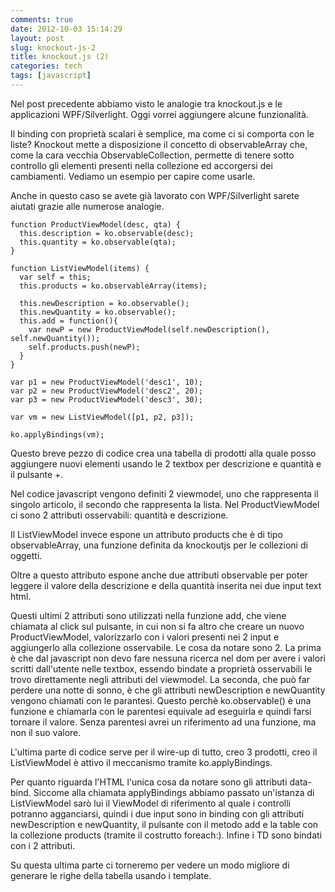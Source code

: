 ```yaml
---
comments: true
date: 2012-10-03 15:14:29
layout: post
slug: knockout-js-2
title: knockout.js (2)
categories: tech
tags: [javascript]
---
```


Nel post precedente abbiamo visto le analogie tra knockout.js e le applicazioni WPF/Silverlight. Oggi vorrei aggiungere alcune funzionalità.

Il binding con proprietà scalari è semplice, ma come ci si comporta con le liste?
Knockout mette a disposizione il concetto di observableArray che, come la cara vecchia ObservableCollection, permette di tenere sotto controllo gli elementi presenti nella collezione ed accorgersi  dei cambiamenti.
Vediamo un esempio per capire come usarle.


Anche in questo caso se avete già lavorato con WPF/Silverlight sarete aiutati grazie alle numerose analogie.

    function ProductViewModel(desc, qta) {
      this.description = ko.observable(desc);
      this.quantity = ko.observable(qta);
    }

    function ListViewModel(items) {
      var self = this;
      this.products = ko.observableArray(items);

      this.newDescription = ko.observable();
      this.newQuantity = ko.observable();
      this.add = function(){
        var newP = new ProductViewModel(self.newDescription(), self.newQuantity());
        self.products.push(newP);
      }
    } 

    var p1 = new ProductViewModel('desc1', 10);
    var p2 = new ProductViewModel('desc2', 20);
    var p3 = new ProductViewModel('desc3', 30);

    var vm = new ListViewModel([p1, p2, p3]);

    ko.applyBindings(vm);

Questo breve pezzo di codice crea una tabella di prodotti alla quale posso aggiungere nuovi elementi usando le 2 textbox per descrizione e quantità e il pulsante +.

Nel codice javascript vengono definiti 2 viewmodel, uno che rappresenta il singolo articolo, il secondo che rappresenta la lista. Nel ProductViewModel ci sono 2 attributi osservabili: quantità e descrizione.

Il ListViewModel invece espone un attributo products che è di tipo observableArray, una funzione definita da knockoutjs per le collezioni di oggetti.

Oltre a questo attributo espone anche due attributi observable per poter leggere il valore della descrizione e della quantità inserita nei due input text html.

Questi ultimi 2 attributi sono utilizzati nella funzione add, che viene chiamata al click sul pulsante, in cui non si fa altro che creare un nuovo ProductViewModel, valorizzarlo con i valori presenti nei 2 input e aggiungerlo alla collezione osservabile. 
Le cosa da notare sono 2.
La prima è che dal javascript non devo fare nessuna ricerca nel dom per avere i valori scritti dall'utente nelle textbox, essendo bindate a proprietà osservabili le trovo direttamente negli attributi del viewmodel.
La seconda, che può far perdere una notte di sonno, è che gli attributi newDescription e newQuantity vengono chiamati con le parantesi. Questo perchè ko.observable() è una funzione e chiamarla con le parentesi equivale ad eseguirla e quindi farsi tornare il valore. Senza parentesi avrei un riferimento ad una funzione, ma non il suo valore.

L'ultima parte di codice serve per il wire-up di tutto, creo 3 prodotti, creo il ListViewModel è attivo il meccanismo tramite ko.applyBindings.


Per quanto riguarda l'HTML l'unica cosa da notare sono gli attributi data-bind. Siccome alla chiamata applyBindings abbiamo passato un'istanza di ListViewModel sarò lui il ViewModel di riferimento al quale i controlli potranno agganciarsi, quindi i due input sono in binding con gli attributi newDescription e newQuantity, il pulsante con il metodo add e la table con la collezione products (tramite il costrutto foreach:). Infine i TD sono bindati con i 2 attributi.

Su questa ultima parte ci torneremo per vedere un modo migliore di generare le righe della tabella usando i template.

